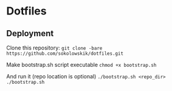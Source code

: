 Dotfiles
========

Deployment
----------

Clone this repository:
`git clone -bare https://github.com/sokolowskik/dotfiles.git`

Make bootstrap.sh script executable
`chmod +x bootstrap.sh`

And run it (repo location is optional)
`./bootstrap.sh <repo_dir>`
`./bootstrap.sh`
